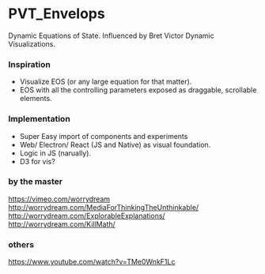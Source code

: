 # PVT_Envelops
Dynamic Equations of State. Influenced by Bret Victor Dynamic Visualizations.

### Inspiration
- Visualize EOS (or any large equation for that matter).
- EOS with all the controlling parameters exposed as draggable, scrollable elements.

### Implementation
- Super Easy import of components and experiments
- Web/ Electron/ React (JS and Native) as visual foundation.
- Logic in JS (narually).
- D3 for vis?

### by the master
https://vimeo.com/worrydream
http://worrydream.com/MediaForThinkingTheUnthinkable/
http://worrydream.com/ExplorableExplanations/
http://worrydream.com/KillMath/

### others
https://www.youtube.com/watch?v=TMe0WnkF1Lc
